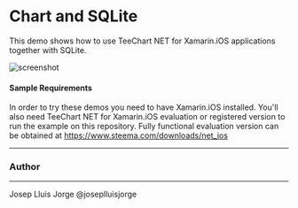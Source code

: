 Chart and SQLite
================

This demo shows how to use TeeChart NET for Xamarin.iOS applications together with SQLite.

![screenshot](https://github.com/Steema/TeeChart-.NET-for-Xamarin.iOS-Unified-samples/blob/master/Chart-and-SQLite/screenshots/TeeChart-and-SQLite.png?raw=true "TeeChart.NET for Xamarin.iOS with SQLite")

#### Sample Requirements

In order to try these demos you need to have Xamarin.iOS installed. You'll also need TeeChart NET for Xamarin.iOS evaluation or registered version to run the example on this repository. Fully functional evaluation version can be obtained at https://www.steema.com/downloads/net_ios

------
### Author
------
Josep Lluis Jorge @joseplluisjorge